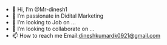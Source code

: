 - 👋 Hi, I’m @Mr-dinesh1
- 👀 I’m passionate in Didital Marketing
- 💞️ I’m looking to Job on ...
- 🌱 I’m looking to collaborate on ...
- 📫 How to reach me Email:dineshkumardk0921@gmail.com

<!---
Mr-dinesh1/Mr-dinesh1 is a ✨ special ✨ repository because its `README.md` (this file) appears on your GitHub profile.
You can click the Preview link to take a look at your changes.
--->
